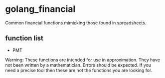 # golang_financial
Common financial functions mimicking those found in spreadsheets.

## function list

* PMT

<stong>Warning: These functions are intended for use in approximation. They have not been written by a mathematician. Errors should be expected. If you need a precise tool then these are not the functions you are looking for.</strong>
